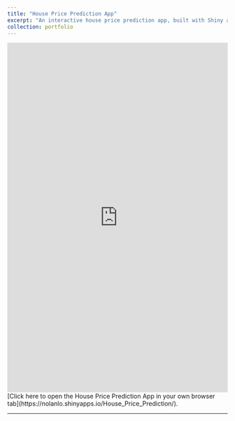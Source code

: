 ```yaml
---
title: "House Price Prediction App"
excerpt: "An interactive house price prediction app, built with Shiny and powered by XGBoost, allows users to input property details and receive real-time price predictions.<br/><img src='/images/House_Price.png'>"
collection: portfolio
---
```

<iframe src="https://nolanlo.shinyapps.io/House_Price_Prediction/" width="100%" height="800" style="max-width: 1200px; margin: 0 auto; display: block;" frameborder="0"></iframe>
[Click here to open the House Price Prediction App in your own browser tab](https://nolanlo.shinyapps.io/House_Price_Prediction/).

---
